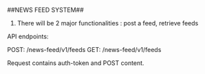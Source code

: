 ##NEWS FEED SYSTEM##

1. There will be 2 major functionalities : post a feed, retrieve feeds

API endpoints:

POST: /news-feed/v1/feeds
GET: /news-feed/v1/feeds

Request contains auth-token and POST content.

